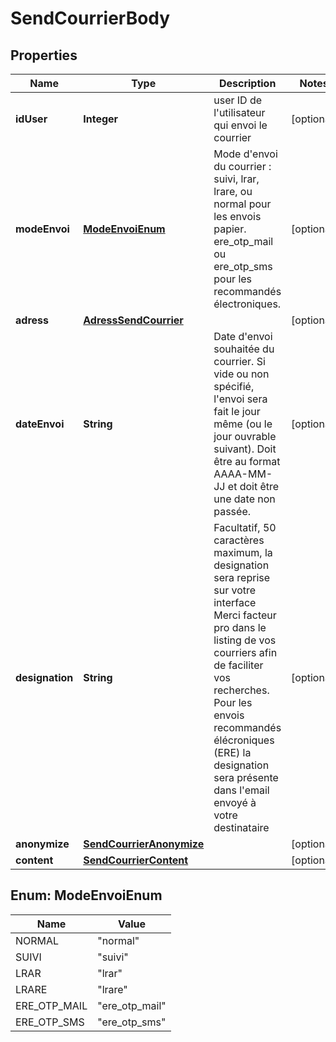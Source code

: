 # SendCourrierBody

## Properties
Name | Type | Description | Notes
------------ | ------------- | ------------- | -------------
**idUser** | **Integer** | user ID de l&#x27;utilisateur qui envoi le courrier |  [optional]
**modeEnvoi** | [**ModeEnvoiEnum**](#ModeEnvoiEnum) | Mode d&#x27;envoi du courrier : suivi, lrar, lrare, ou normal pour les envois papier. ere_otp_mail ou ere_otp_sms pour les recommandés électroniques. |  [optional]
**adress** | [**AdressSendCourrier**](AdressSendCourrier.md) |  |  [optional]
**dateEnvoi** | **String** | Date d&#x27;envoi souhaitée du courrier. Si vide ou non spécifié, l&#x27;envoi sera fait le jour même (ou le jour ouvrable suivant). Doit être au format AAAA-MM-JJ et doit être une date non passée. |  [optional]
**designation** | **String** | Facultatif, 50 caractères maximum, la designation sera reprise sur votre interface Merci facteur pro dans le listing de vos courriers afin de faciliter vos recherches. Pour les envois recommandés élécroniques (ERE) la designation sera présente dans l&#x27;email envoyé à votre destinataire |  [optional]
**anonymize** | [**SendCourrierAnonymize**](SendCourrierAnonymize.md) |  |  [optional]
**content** | [**SendCourrierContent**](SendCourrierContent.md) |  |  [optional]

<a name="ModeEnvoiEnum"></a>
## Enum: ModeEnvoiEnum
Name | Value
---- | -----
NORMAL | &quot;normal&quot;
SUIVI | &quot;suivi&quot;
LRAR | &quot;lrar&quot;
LRARE | &quot;lrare&quot;
ERE_OTP_MAIL | &quot;ere_otp_mail&quot;
ERE_OTP_SMS | &quot;ere_otp_sms&quot;
